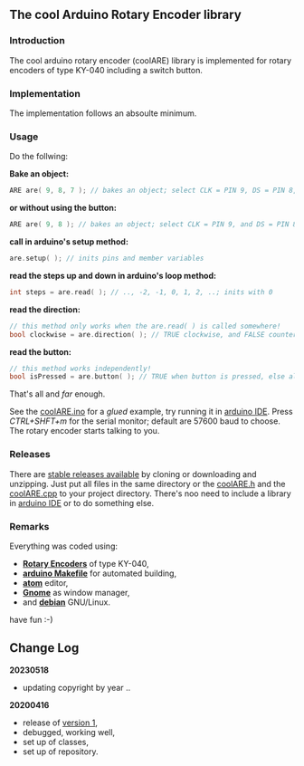 ## The cool Arduino Rotary Encoder library

### Introduction ###

The cool arduino rotary encoder (coolARE) library is implemented for rotary encoders of type KY-040 including a switch button.

### Implementation ###

The implementation follows an absoulte minimum.

### Usage ###

Do the follwing:

**Bake an object:**
```C++
ARE are( 9, 8, 7 ); // bakes an object; select CLK = PIN 9, DS = PIN 8, and SW = PIN 7
```
**or without using the button:**
```C++
ARE are( 9, 8 ); // bakes an object; select CLK = PIN 9, and DS = PIN 8
```
**call in arduino's setup method:**
```C++
are.setup( ); // inits pins and member variables
```
**read the steps up and down in arduino's loop method:**
```C++
int steps = are.read( ); // .., -2, -1, 0, 1, 2, ..; inits with 0
```
**read the direction:**
```C++
// this method only works when the are.read( ) is called somewhere!
bool clockwise = are.direction( ); // TRUE clockwise, and FALSE counterwise ..
```
**read the button:**
```C++
// this method works independently!
bool isPressed = are.button( ); // TRUE when button is pressed, else always false
```
That's all and _far_ enough.

See the [coolARE.ino](https://github.com/graetz23/coolARE/blob/master/coolARE.ino) for a _glued_ example, try running it in [arduino IDE](https://www.arduino.cc/en/main/software). Press _CTRL+SHFT+m_ for the serial monitor; default are 57600 baud to choose. The rotary encoder starts talking to you.

### Releases

There are [stable releases available](https://github.com/graetz23/coolARE/releases) by cloning or downloading and unzipping. Just put all files in the same directory or the [coolARE.h](https://github.com/graetz23/coolARE/blob/master/coolARE.h) and the [coolARE.cpp](https://github.com/graetz23/coolARE/blob/master/coolARE.cpp) to your project directory. There's noo need to include a library in [arduino IDE](https://www.arduino.cc/en/main/software) or to do something else.

### Remarks

Everything was coded using:

  - [**Rotary Encoders**](https://en.wikipedia.org/wiki/Rotary_encoder) of type KY-040,
  - [**arduino Makefile**](https://github.com/sudar/Arduino-Makefile) for automated building,
  - [**atom**](https://atom.io/) editor,
  - [**Gnome**](https://www.gnome.org/) as window manager,
  - and [**debian**](https://www.debian.org/) GNU/Linux.

have fun :-)

## Change Log

**20230518**
  - updating copyright by year ..

**20200416**
  - release of [version 1](https://github.com/graetz23/coolARE/releases),
  - debugged, working well,
  - set up of classes,
  - set up of repository.
